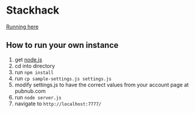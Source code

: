 Stackhack
=================

[Running here](http://stackhack.com/)

How to run your own instance 
-------------------

1. get [node.js](http://nodejs.org)
2. cd into directory
3. run `npm install`
4. run `cp sample-settings.js settings.js` 
5. modify settings.js to have the correct values from your account page at pubnub.com
6. run `node server.js`
7. navigate to `http://localhost:7777/`


